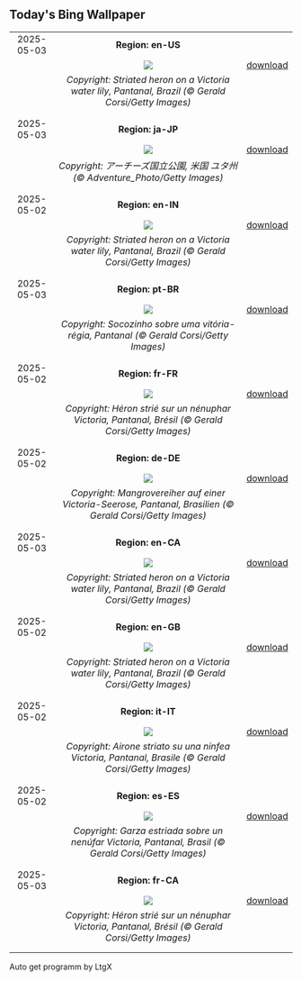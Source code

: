 ## Today's Bing Wallpaper
|      |      |      |
| :----: | :----: | :----: |
|2025-05-03|**Region: en-US**||
||![](https://www.bing.com/th?id=OHR.BrazilHeron_EN-US5602369723_UHD.jpg&pid=hp&w=1152&h=648&rs=1&c=4)| [download](https://www.bing.com/th?id=OHR.BrazilHeron_EN-US5602369723_UHD.jpg)|
||*Copyright: Striated heron on a Victoria water lily, Pantanal, Brazil (© Gerald Corsi/Getty Images)*
||
|||
|2025-05-03|**Region: ja-JP**||
||![](https://www.bing.com/th?id=OHR.ArchesGalaxy_JA-JP7174638960_UHD.jpg&pid=hp&w=1152&h=648&rs=1&c=4)| [download](https://www.bing.com/th?id=OHR.ArchesGalaxy_JA-JP7174638960_UHD.jpg)|
||*Copyright: アーチーズ国立公園, 米国 ユタ州 (© Adventure_Photo/Getty Images)*
||
|||
|2025-05-02|**Region: en-IN**||
||![](https://www.bing.com/th?id=OHR.BrazilHeron_EN-IN0370124301_UHD.jpg&pid=hp&w=1152&h=648&rs=1&c=4)| [download](https://www.bing.com/th?id=OHR.BrazilHeron_EN-IN0370124301_UHD.jpg)|
||*Copyright: Striated heron on a Victoria water lily, Pantanal, Brazil (© Gerald Corsi/Getty Images)*
||
|||
|2025-05-03|**Region: pt-BR**||
||![](https://www.bing.com/th?id=OHR.BrazilHeron_PT-BR4897621554_UHD.jpg&pid=hp&w=1152&h=648&rs=1&c=4)| [download](https://www.bing.com/th?id=OHR.BrazilHeron_PT-BR4897621554_UHD.jpg)|
||*Copyright: Socozinho sobre uma vitória-régia, Pantanal (© Gerald Corsi/Getty Images)*
||
|||
|2025-05-02|**Region: fr-FR**||
||![](https://www.bing.com/th?id=OHR.BrazilHeron_FR-FR2379480505_UHD.jpg&pid=hp&w=1152&h=648&rs=1&c=4)| [download](https://www.bing.com/th?id=OHR.BrazilHeron_FR-FR2379480505_UHD.jpg)|
||*Copyright: Héron strié sur un nénuphar Victoria, Pantanal, Brésil (© Gerald Corsi/Getty Images)*
||
|||
|2025-05-02|**Region: de-DE**||
||![](https://www.bing.com/th?id=OHR.BrazilHeron_DE-DE1974794289_UHD.jpg&pid=hp&w=1152&h=648&rs=1&c=4)| [download](https://www.bing.com/th?id=OHR.BrazilHeron_DE-DE1974794289_UHD.jpg)|
||*Copyright: Mangrovereiher auf einer Victoria-Seerose, Pantanal, Brasilien (© Gerald Corsi/Getty Images)*
||
|||
|2025-05-03|**Region: en-CA**||
||![](https://www.bing.com/th?id=OHR.BrazilHeron_EN-CA7612661930_UHD.jpg&pid=hp&w=1152&h=648&rs=1&c=4)| [download](https://www.bing.com/th?id=OHR.BrazilHeron_EN-CA7612661930_UHD.jpg)|
||*Copyright: Striated heron on a Victoria water lily, Pantanal, Brazil (© Gerald Corsi/Getty Images)*
||
|||
|2025-05-02|**Region: en-GB**||
||![](https://www.bing.com/th?id=OHR.BrazilHeron_EN-GB3243894936_UHD.jpg&pid=hp&w=1152&h=648&rs=1&c=4)| [download](https://www.bing.com/th?id=OHR.BrazilHeron_EN-GB3243894936_UHD.jpg)|
||*Copyright: Striated heron on a Victoria water lily, Pantanal, Brazil (© Gerald Corsi/Getty Images)*
||
|||
|2025-05-02|**Region: it-IT**||
||![](https://www.bing.com/th?id=OHR.BrazilHeron_IT-IT7849076526_UHD.jpg&pid=hp&w=1152&h=648&rs=1&c=4)| [download](https://www.bing.com/th?id=OHR.BrazilHeron_IT-IT7849076526_UHD.jpg)|
||*Copyright: Airone striato su una ninfea Victoria, Pantanal, Brasile (© Gerald Corsi/Getty Images)*
||
|||
|2025-05-02|**Region: es-ES**||
||![](https://www.bing.com/th?id=OHR.BrazilHeron_ES-ES2902878903_UHD.jpg&pid=hp&w=1152&h=648&rs=1&c=4)| [download](https://www.bing.com/th?id=OHR.BrazilHeron_ES-ES2902878903_UHD.jpg)|
||*Copyright: Garza estriada sobre un nenúfar Victoria, Pantanal, Brasil (© Gerald Corsi/Getty Images)*
||
|||
|2025-05-03|**Region: fr-CA**||
||![](https://www.bing.com/th?id=OHR.BrazilHeron_FR-CA6403400968_UHD.jpg&pid=hp&w=1152&h=648&rs=1&c=4)| [download](https://www.bing.com/th?id=OHR.BrazilHeron_FR-CA6403400968_UHD.jpg)|
||*Copyright: Héron strié sur un nénuphar Victoria, Pantanal, Brésil (© Gerald Corsi/Getty Images)*
||
|||

Auto get programm by LtgX
